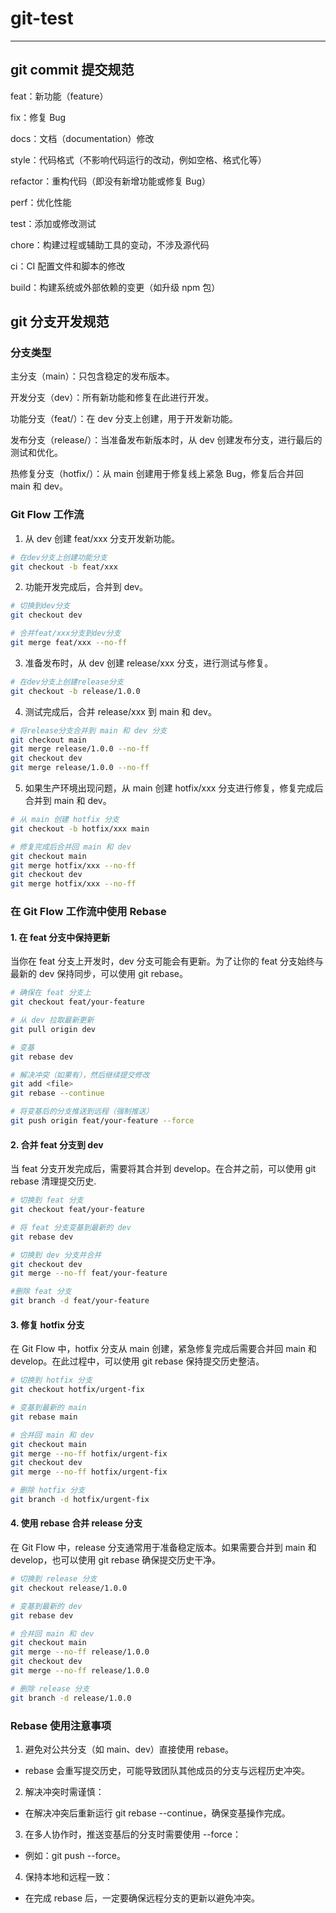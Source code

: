 # git-test

---

## git commit 提交规范

feat：新功能（feature）

fix：修复 Bug

docs：文档（documentation）修改

style：代码格式（不影响代码运行的改动，例如空格、格式化等）

refactor：重构代码（即没有新增功能或修复 Bug）

perf：优化性能

test：添加或修改测试

chore：构建过程或辅助工具的变动，不涉及源代码

ci：CI 配置文件和脚本的修改

build：构建系统或外部依赖的变更（如升级 npm 包）

## git 分支开发规范

### 分支类型

主分支（main）：只包含稳定的发布版本。

开发分支（dev）：所有新功能和修复在此进行开发。

功能分支（feat/）：在 dev 分支上创建，用于开发新功能。

发布分支（release/）：当准备发布新版本时，从 dev 创建发布分支，进行最后的测试和优化。

热修复分支（hotfix/）：从 main 创建用于修复线上紧急 Bug，修复后合并回 main 和 dev。

### Git Flow 工作流

1. 从 dev 创建 feat/xxx 分支开发新功能。

```sh
# 在dev分支上创建功能分支
git checkout -b feat/xxx
```

2. 功能开发完成后，合并到 dev。

```sh
# 切换到dev分支
git checkout dev

# 合并feat/xxx分支到dev分支
git merge feat/xxx --no-ff
```

3. 准备发布时，从 dev 创建 release/xxx 分支，进行测试与修复。

```sh
# 在dev分支上创建release分支
git checkout -b release/1.0.0
```

4. 测试完成后，合并 release/xxx 到 main 和 dev。

```sh
# 将release分支合并到 main 和 dev 分支
git checkout main
git merge release/1.0.0 --no-ff
git checkout dev
git merge release/1.0.0 --no-ff
```

5. 如果生产环境出现问题，从 main 创建 hotfix/xxx 分支进行修复，修复完成后合并到 main 和 dev。

```sh
# 从 main 创建 hotfix 分支
git checkout -b hotfix/xxx main

# 修复完成后合并回 main 和 dev
git checkout main
git merge hotfix/xxx --no-ff
git checkout dev
git merge hotfix/xxx --no-ff
```

### 在 Git Flow 工作流中使用 Rebase

#### 1. 在 feat 分支中保持更新

当你在 feat 分支上开发时，dev 分支可能会有更新。为了让你的 feat 分支始终与最新的 dev 保持同步，可以使用 git rebase。

```sh
# 确保在 feat 分支上
git checkout feat/your-feature

# 从 dev 拉取最新更新
git pull origin dev

# 变基
git rebase dev

# 解决冲突（如果有），然后继续提交修改
git add <file>
git rebase --continue

# 将变基后的分支推送到远程（强制推送）
git push origin feat/your-feature --force
```

#### 2. 合并 feat 分支到 dev

当 feat 分支开发完成后，需要将其合并到 develop。在合并之前，可以使用 git rebase 清理提交历史.

```sh
# 切换到 feat 分支
git checkout feat/your-feature

# 将 feat 分支变基到最新的 dev
git rebase dev

# 切换到 dev 分支并合并
git checkout dev
git merge --no-ff feat/your-feature

#删除 feat 分支
git branch -d feat/your-feature
```

#### 3. 修复 hotfix 分支

在 Git Flow 中，hotfix 分支从 main 创建，紧急修复完成后需要合并回 main 和 develop。在此过程中，可以使用 git rebase 保持提交历史整洁。

```sh
# 切换到 hotfix 分支
git checkout hotfix/urgent-fix

# 变基到最新的 main
git rebase main

# 合并回 main 和 dev
git checkout main
git merge --no-ff hotfix/urgent-fix
git checkout dev
git merge --no-ff hotfix/urgent-fix

# 删除 hotfix 分支
git branch -d hotfix/urgent-fix
```

#### 4. 使用 rebase 合并 release 分支

在 Git Flow 中，release 分支通常用于准备稳定版本。如果需要合并到 main 和 develop，也可以使用 git rebase 确保提交历史干净。

```sh
# 切换到 release 分支
git checkout release/1.0.0

# 变基到最新的 dev
git rebase dev

# 合并回 main 和 dev
git checkout main
git merge --no-ff release/1.0.0
git checkout dev
git merge --no-ff release/1.0.0

# 删除 release 分支
git branch -d release/1.0.0
```

### Rebase 使用注意事项

1. 避免对公共分支（如 main、dev）直接使用 rebase。

- rebase 会重写提交历史，可能导致团队其他成员的分支与远程历史冲突。

2. 解决冲突时需谨慎：

- 在解决冲突后重新运行 git rebase --continue，确保变基操作完成。

3. 在多人协作时，推送变基后的分支时需要使用 --force：

- 例如：git push --force。

4. 保持本地和远程一致：

- 在完成 rebase 后，一定要确保远程分支的更新以避免冲突。
